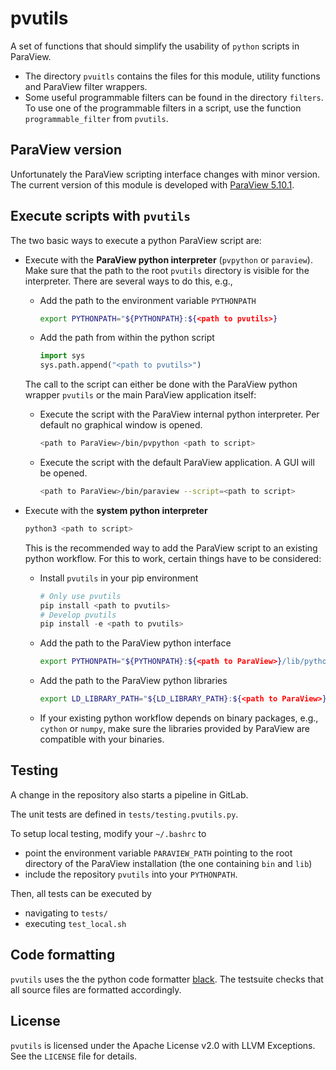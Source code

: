 # pvutils

A set of functions that should simplify the usability of `python` scripts in ParaView.

- The directory `pvuitls` contains the files for this module, utility functions and ParaView filter wrappers. 
- Some useful programmable filters can be found in the directory `filters`.
To use one of the programmable filters in a script, use the function `programmable_filter` from `pvutils`.


## ParaView version

Unfortunately the ParaView scripting interface changes with minor version.
The current version of this module is developed with [ParaView 5.10.1](https://www.paraview.org/paraview-downloads/download.php?submit=Download&version=v5.10&type=binary&os=Linux&downloadFile=ParaView-5.10.1-MPI-Linux-Python3.9-x86_64.tar.gz).


## Execute scripts with `pvutils`

The two basic ways to execute a python ParaView script are:

- Execute with the **ParaView python interpreter** (`pvpython` or `paraview`).
  Make sure that the path to the root `pvutils` directory is visible for the interpreter.
  There are several ways to do this, e.g.,
  - Add the path to the environment variable `PYTHONPATH`
    ```bash
    export PYTHONPATH="${PYTHONPATH}:${<path to pvutils>}
    ```
  - Add the path from within the python script
    ```python
    import sys
    sys.path.append("<path to pvutils>")
    ```

  The call to the script can either be done with the ParaView python wrapper `pvutils` or the main ParaView application itself:

  - Execute the script with the ParaView internal python interpreter.
    Per default no graphical window is opened.
    ```bash
    <path to ParaView>/bin/pvpython <path to script>
    ```
  - Execute the script with the default ParaView application.
    A GUI will be opened.
    ```bash
    <path to ParaView>/bin/paraview --script=<path to script>
    ```

- Execute with the **system python interpreter**
  ```bash
  python3 <path to script>
  ```
  This is the recommended way to add the ParaView script to an existing python workflow.
  For this to work, certain things have to be considered:
  - Install `pvutils` in your pip environment
    ```python
    # Only use pvutils
    pip install <path to pvutils>
    # Develop pvutils
    pip install -e <path to pvutils>
    ```
  - Add the path to the ParaView python interface
    ```bash
    export PYTHONPATH="${PYTHONPATH}:${<path to ParaView>}/lib/python3.9/site-packages"
    ```
  - Add the path to the ParaView python libraries
    ```bash
    export LD_LIBRARY_PATH="${LD_LIBRARY_PATH}:${<path to ParaView>}/lib"
    ```
  - If your existing python workflow depends on binary packages, e.g., `cython` or `numpy`, make sure the libraries provided by ParaView are compatible with your binaries.


## Testing

A change in the repository also starts a pipeline in GitLab.

The unit tests are defined in `tests/testing.pvutils.py`.

To setup local testing, modify your `~/.bashrc` to
- point the environment variable `PARAVIEW_PATH` pointing to the root directory of the ParaView installation (the one containing `bin` and `lib`)
- include the repository `pvutils` into your `PYTHONPATH`.

Then, all tests can be executed by
- navigating to `tests/`
- executing `test_local.sh`


## Code formatting

`pvutils` uses the the python code formatter [black](https://github.com/psf/black).
The testsuite checks that all source files are formatted accordingly.

## License

`pvutils` is licensed under the Apache License v2.0 with LLVM Exceptions.
See the `LICENSE` file for details.
